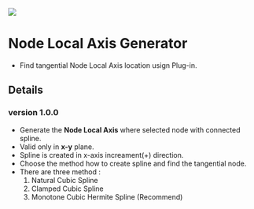 ![](https://hubs.ly/Q02hxwzz0)

# Node Local Axis Generator
- Find tangential Node Local Axis location usign Plug-in.
## Details
### version 1.0.0
- Generate the **Node Local Axis** where selected node with connected spline.
- Valid only in **x-y** plane.
- Spline is created in x-axis increament(+) direction.
- Choose the method how to create spline and find the tangential node.
- There are three method :
    1. Natural Cubic Spline
    2. Clamped Cubic Spline
    3. Monotone Cubic Hermite Spline (Recommend)